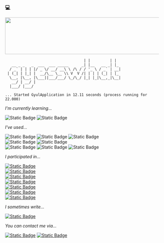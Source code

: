 ### 💻

<!--
**gyesswhat/gyesswhat** is a ✨ _special_ ✨ repository because its `README.md` (this file) appears on your GitHub profile.

Here are some ideas to get you started:

- 🔭 I’m currently working on ...
- 🌱 I’m currently learning ...
- 👯 I’m looking to collaborate on ...
- 🤔 I’m looking for help with ...
- 💬 Ask me about ...
- 📫 How to reach me: ...
- 😄 Pronouns: ...
- ⚡ Fun fact: ...
-->


<a href="https://github.com/devxb/gitanimals">
  <img
    src="https://render.gitanimals.org/lines/gyesswhat?pet-id=639868127136715155"
    width="600"
    height="120"
  />
</a>

```                                     _           _   
                                    | |         | |  
   __ _ _   _  ___  ___ _____      _| |__   __ _| |_ 
  / _` | | | |/ _ \/ __/ __\ \ /\ / / '_ \ / _` | __|
 | (_| | |_| |  __/\__ \__ \\ V  V /| | | | (_| | |_ 
  \__, |\__, |\___||___/___/ \_/\_/ |_| |_|\__,_|\__|
   __/ | __/ |                                       
  |___/ |___/
        
... Started GyulApplication in 12.11 seconds (process running for 22.000)
```


    
*I'm currently learning...*  

![Static Badge](https://img.shields.io/badge/c%2B%2B-%2300599C?style=for-the-badge&logo=cplusplus&logoColor=white)
![Static Badge](https://img.shields.io/badge/Algorithms-%23429EA6?style=for-the-badge&logoColor=white)


*I've used...*

<!-- ![Static Badge](https://img.shields.io/badge/python-%233776AB?style=for-the-badge&logo=python&logoColor=white) 
![Static Badge](https://img.shields.io/badge/c-%23A8B9CC?style=for-the-badge&logo=c&logoColor=white) -->
![Static Badge](https://img.shields.io/badge/java-%235382a1?style=for-the-badge&logoColor=white)
![Static Badge](https://img.shields.io/badge/spring%20boot-%236DB33F?style=for-the-badge&logo=springboot&logoColor=white)
![Static Badge](https://img.shields.io/badge/mysql-%234479A1?style=for-the-badge&logo=mysql&logoColor=white)  
![Static Badge](https://img.shields.io/badge/amazon%20ec2-%23FF9900?style=for-the-badge&logo=amazonec2&logoColor=white)
![Static Badge](https://img.shields.io/badge/amazon%20rds-%23527FFF?style=for-the-badge&logo=amazonrds&logoColor=white)  
![Static Badge](https://img.shields.io/badge/eclipse-%232C2255?style=for-the-badge&logo=eclipseide&logoColor=white)
![Static Badge](https://img.shields.io/badge/visual%20studio%20code-%23007ACC?style=for-the-badge&logo=visualstudiocode&logoColor=white)
![Static Badge](https://img.shields.io/badge/IntelliJ-%23000000?style=for-the-badge&logo=intellijidea&logoColor=white)


*I participated in...*  

<a href="https://github.com/gyesswhat/groupproject3">![Static Badge](https://img.shields.io/badge/Backend-%EB%B0%B0%EB%8B%AC%ED%8C%9F%20%EC%A1%B0%EC%A7%81%20%EC%84%9C%EB%B9%84%EC%8A%A4%20%EC%9D%B4%ED%99%94%EA%B3%B5%EC%9C%A0%EB%B0%B0%EB%8B%AC-black?style=for-the-badge&labelColor=grey&color=black)
</a>
<br>
<a href="https://github.com/ewhamoa/EwhaMoa_BE">![Static Badge](https://img.shields.io/badge/Backend-%EB%8F%99%EC%95%84%EB%A6%AC%2F%ED%95%99%ED%9A%8C%20%EA%B2%80%EC%83%89%20%EC%84%9C%EB%B9%84%EC%8A%A4%20Ewhamoa-black?style=for-the-badge&labelColor=grey&color=black)</a>
<br>
<a href="https://github.com/motmallineun-agassi/butler-BE">![Static Badge](https://img.shields.io/badge/Backend-%EC%83%9D%EC%84%B1%ED%98%95%20AI%EB%A5%BC%20%EC%9D%B4%EC%9A%A9%ED%95%9C%20%EC%97%B0%EC%95%A0%EC%83%81%EB%8B%B4%20%ED%86%A0%EC%9D%B4%ED%94%84%EB%A1%9C%EC%A0%9D%ED%8A%B8%20%EB%AA%BB%EB%A7%90%EB%A6%AC%EB%8A%94%20%EC%95%84%EA%B0%80%EC%94%A8-black?style=for-the-badge&labelColor=grey&color=black)</a>
<br>
<a href="https://github.com/gyesswhat/2024-UNIS-Festival-Back">![Static Badge](https://img.shields.io/badge/Backend-%EC%9D%B4%ED%99%94%EC%97%AC%EB%8C%80%20UNIS%20%EB%8C%80%EB%8F%99%EC%A0%9C%20%EB%B6%80%EC%8A%A4%20%EC%9B%B9%EC%82%AC%EC%9D%B4%ED%8A%B8-black?style=for-the-badge&labelColor=grey&color=black)</a>
<br>
<a href="https://github.com/gyesswhat/DD-Back">![Static Badge](https://img.shields.io/badge/Backend-%EC%B1%84%EC%8B%9D%EC%A3%BC%EC%9D%98%EC%9E%90%EB%A5%BC%20%EC%9C%84%ED%95%9C%20%EB%8D%B0%EC%9D%B4%ED%8C%85%20%EC%9B%B9%EC%95%B1%20Vegiter-black?style=for-the-badge&labelColor=grey&color=black)</a>
<br>
<a href="https://github.com/2024-EWDM/2024-EWDM-Back">![Static Badge](https://img.shields.io/badge/Backend-2024%20%EC%97%B0%EA%B7%B9%ED%8C%80%20%EC%9D%B4%EC%99%B8%EB%8F%99%EB%AC%B8%20'%EA%B8%B0%EC%96%B5%EC%9D%98%20%EC%9D%B4%EB%A6%84'%20%EC%9B%B9%EC%82%AC%EC%9D%B4%ED%8A%B8-black?style=for-the-badge&labelColor=grey&color=black)</a>
<br>
<a href="https://github.com/gyesswhat/hearhere-back">![Static Badge](https://img.shields.io/badge/Backend-%EC%83%9D%EC%84%B1%ED%98%95%20AI%20%ED%99%9C%EC%9A%A9%20ASMR%20%EC%84%9C%EB%B9%84%EC%8A%A4%20Hear%20Here-black?style=for-the-badge&labelColor=grey&color=black)</a>


*I sometimes write...*  
  
<a href="https://velog.io/@heroinebabe/posts">![Static Badge](https://img.shields.io/badge/velog-%2320C997?style=for-the-badge&logo=velog&logoColor=white&link=https://velog.io/@heroinebabe)</a>


*You can contact me via...*  

<a href="mailto:h2weirdo@icloud.com">![Static Badge](https://img.shields.io/badge/email-%233693F3?style=for-the-badge&logo=icloud&logoColor=white&link=mailto%3Ah2weirdo%40icloud.com)</a>
<a href="https://www.instagram.com/gyesswhat">![Static Badge](https://img.shields.io/badge/instagram-%23E4405F?style=for-the-badge&logo=instagram&logoColor=white&link=https%3A%2F%2Fwww.instagram.com%2Fgyesswhat%2F)</a>



